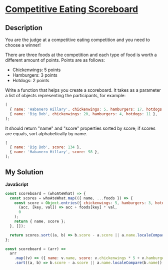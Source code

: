 # [Competitive Eating Scoreboard](https://www.codewars.com/kata/571d2e9eeed4a150d30011e7)

## Description

You are the judge at a competitive eating competition and you need to choose a winner!

There are three foods at the competition and each type of food is worth a different amount of points. Points are as follows:

- Chickenwings: 5 points
- Hamburgers: 3 points
- Hotdogs: 2 points

Write a function that helps you create a scoreboard. It takes as a parameter a list of objects representing the participants, for example:

```js
[
  { name: 'Habanero Hillary', chickenwings: 5, hamburgers: 17, hotdogs: 11 },
  { name: 'Big Bob', chickenwings: 20, hamburgers: 4, hotdogs: 11 },
];
```

It should return "name" and "score" properties sorted by score; if scores are equals, sort alphabetically by name.

```js
[
  { name: 'Big Bob', score: 134 },
  { name: 'Habanero Hillary', score: 98 },
];
```

## My Solution

**JavaScript**

```js
const scoreboard = (whoAteWhat) => {
  const scores = whoAteWhat.map(({ name, ...foods }) => {
    const score = Object.entries({ chickenwings: 5, hamburgers: 3, hotdogs: 2 }).reduce(
      (acc, [key, val]) => acc + foods[key] * val,
      0
    );
    return { name, score };
  }, []);

  return scores.sort((a, b) => b.score - a.score || a.name.localeCompare(b.name));
};
```

```js
const scoreboard = (arr) =>
  arr
    .map((v) => ({ name: v.name, score: v.chickenwings * 5 + v.hamburgers * 3 + v.hotdogs * 2 }))
    .sort((a, b) => b.score - a.score || a.name.localeCompare(b.name));
```
